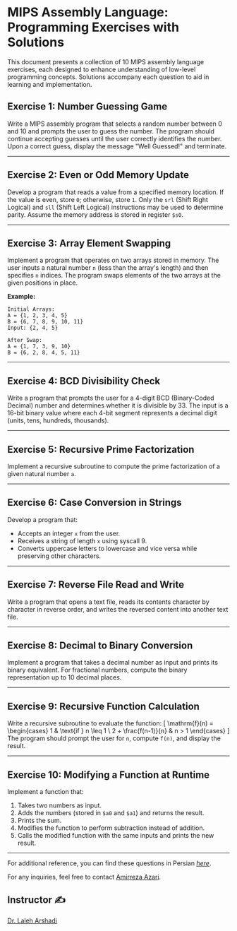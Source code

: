 # **MIPS Assembly Language: Programming Exercises with Solutions**

This document presents a collection of 10 MIPS assembly language exercises, each designed to enhance understanding of low-level programming concepts. Solutions accompany each question to aid in learning and implementation.

## **Exercise 1: Number Guessing Game**
Write a MIPS assembly program that selects a random number between 0 and 10 and prompts the user to guess the number. The program should continue accepting guesses until the user correctly identifies the number. Upon a correct guess, display the message "Well Guessed!" and terminate.

---

## **Exercise 2: Even or Odd Memory Update**
Develop a program that reads a value from a specified memory location. If the value is even, store `0`; otherwise, store `1`. Only the `srl` (Shift Right Logical) and `sll` (Shift Left Logical) instructions may be used to determine parity. Assume the memory address is stored in register `$s0`.

---

## **Exercise 3: Array Element Swapping**
Implement a program that operates on two arrays stored in memory. The user inputs a natural number `n` (less than the array's length) and then specifies `n` indices. The program swaps elements of the two arrays at the given positions in place.

**Example:**
```
Initial Arrays:
A = {1, 2, 3, 4, 5}
B = {6, 7, 8, 9, 10, 11}
Input: {2, 4, 5}

After Swap:
A = {1, 7, 3, 9, 10}
B = {6, 2, 8, 4, 5, 11}
```

---

## **Exercise 4: BCD Divisibility Check**
Write a program that prompts the user for a 4-digit BCD (Binary-Coded Decimal) number and determines whether it is divisible by 33. The input is a 16-bit binary value where each 4-bit segment represents a decimal digit (units, tens, hundreds, thousands).

---

## **Exercise 5: Recursive Prime Factorization**
Implement a recursive subroutine to compute the prime factorization of a given natural number `a`.

---

## **Exercise 6: Case Conversion in Strings**
Develop a program that:
- Accepts an integer `x` from the user.
- Receives a string of length `x` using syscall 9.
- Converts uppercase letters to lowercase and vice versa while preserving other characters.

---

## **Exercise 7: Reverse File Read and Write**
Write a program that opens a text file, reads its contents character by character in reverse order, and writes the reversed content into another text file.

---

## **Exercise 8: Decimal to Binary Conversion**
Implement a program that takes a decimal number as input and prints its binary equivalent. For fractional numbers, compute the binary representation up to 10 decimal places.

---

## **Exercise 9: Recursive Function Calculation**
Write a recursive subroutine to evaluate the function:
\[
\mathrm{f}(n) = \begin{cases}
    1 & \text{if } n \leq 1 \\
    2 + \frac{f(n-1)}{n} & n > 1
\end{cases}
\]
The program should prompt the user for `n`, compute `f(n)`, and display the result.

---

## **Exercise 10: Modifying a Function at Runtime**
Implement a function that:
1. Takes two numbers as input.
2. Adds the numbers (stored in `$a0` and `$a1`) and returns the result.
3. Prints the sum.
4. Modifies the function to perform subtraction instead of addition.
5. Calls the modified function with the same inputs and prints the new result.

---

For additional reference, you can find these questions in Persian [*here*](https://github.com/Amirreza81/MIPS-Assembly-Language/blob/main/CSL-HW01.pdf).

For any inquiries, feel free to contact [Amirreza Azari](mailto:amirrezaazari1381@gmail.com).

## **Instructor** ✍
[Dr. Laleh Arshadi](https://www.linkedin.com/in/laleh-arshadi-3042b6163/?originalSubdomain=ir)